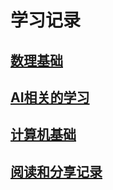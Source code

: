 # 学习记录

## [数理基础](./MathematicalBasis/README.md)



## [AI相关的学习](./AI/README.md)



## [计算机基础](./ComputerBasics/README.md)



## [阅读和分享记录](./ShareAndRead/README.md)



